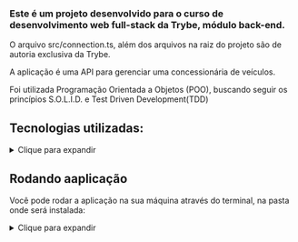   
### Este é um projeto desenvolvido para o curso de desenvolvimento web full-stack da Trybe, módulo back-end.  
  
O arquivo src/connection.ts, além dos arquivos na raiz do projeto são de autoria exclusiva da Trybe.  
  
A aplicação é uma API para gerenciar uma concessionária de veículos.

Foi utilizada Programação Orientada a Objetos (POO), buscando seguir os princípios S.O.L.I.D. e Test Driven Development(TDD)  
  
## Tecnologias utilizadas:  
<details>  
  <summary>Clique para expandir</summary>  
  
* TypeScript;  
* MongoDB;  
* Mongoose;  
* Express;  
* Sinon
* zod;  

</details>  
  
## Rodando aaplicação
  
Você pode rodar a aplicação na sua máquina através do terminal, na pasta onde será instalada:  
<details>  
  <summary>Clique para expandir</summary>  
```
git clone git@github.com:R-R-Freitas/car-shop.git  
cd car-shop  
docker-compose up -d  
```  
Ou se preferir não usar docker (necessário ter o mongoDB instalado localmente):  
```
git clone git@github.com:R-R-Freitas/car-shop.git  
cd car-shop  
npm install  
npm run dev  
```  
</details>
